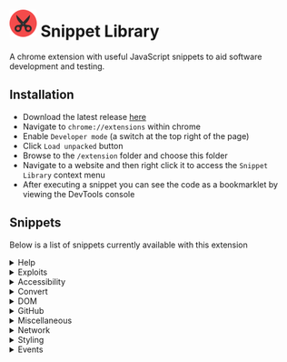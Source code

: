 # ![extension icon](./extension/icon48.png) Snippet Library

A chrome extension with useful JavaScript snippets to aid software development and testing.

## Installation

- Download the latest release [here](https://github.com/thomaschaplin/snippet-library/releases)
- Navigate to `chrome://extensions` within chrome
- Enable `Developer mode` (a switch at the top right of the page)
- Click `Load unpacked` button
- Browse to the `/extension` folder and choose this folder
- Navigate to a website and then right click it to access the `Snippet Library` context menu
- After executing a snippet you can see the code as a bookmarklet by viewing the DevTools console

## Snippets

Below is a list of snippets currently available with this extension


<details>
  <summary>Help</summary>

   * About
   * Version
</details>

<details>
  <summary>Exploits</summary>

   * Injection: SQL
   * Injection: XSS
</details>

<details>
  <summary>Accessibility</summary>

   * Element: Highlight With The Same ID
   * Element: Remove With The Same ID
   * Enable: Right Click
   * Enable: Text Selection
   * Enable: Pasting
   * Text: Pascalcase
   * Text: Lowercase
   * Text: Uppercase
   * Text: Increase Length
   * Text: Increase All Length
   * Text: Increase Button Length
   * Text: Increase Labels Length
   * Text: Increase All Links Length
   * Image: Remove Without Alt Tags
   * Image: List Alt Tags
   * Image: Highlight With Alt Tags
   * Image: Highligh Without Alt Tags
   * Input: Remove Max Length
   * Input: Remove Without Labels
   * Input: Remove Required
   * Input: Highlight Without Labels
   * Form: Print Controls
   * Misc: Visualise Tab Flow
</details>

<details>
  <summary>Convert</summary>

   * Decode: Base64
   * Encode: Base64
   * Pretty Print: JSON
   * Minify: JSON
   * Convert Highlighted Text: ROT13
</details>

<details>
  <summary>DOM</summary>

   * Table: Add Number Column
   * Table: Transpose Tables
   * Table: Sort Tables
   * Image: Convert Images To Data URL
   * Image: Overlay Images
   * Image: Remove Images
   * Image: Preview Images
   * Input: Convert Input Types To Text
   * Bullet Point: Convert Bullet Points To Numbers
   * Colour: Print Colours Used
   * Link: Highligh Internal & External Links
   * Link: Display URLs As Links
   * DOM: Design Mode Off
   * DOM: Design Mode On
   * Element: For Each Element Do...
   * Element: Wrap
</details>

<details>
  <summary>GitHub</summary>

   * Review: Mark As Viewed
   * Review: Mark Files As Unviewed
</details>

<details>
  <summary>Miscellaneous</summary>

   * Misc: Monkey Testing
   * Misc: Console Save
   * Misc: Log Globals
   * Misc: Remove Bloat
   * Misc: Restore Console
   * Misc: Find Stack
   * Misc: Generate QR Code For Current Website
   * Misc: Log Word Frequency
   * Account: Find Public Credentails
   * Cookies: Remove All
   * Cookies: View All
   * Script: View All
   * Source: View Highlighted Source
   * Input: Display Passwords
</details>

<details>
  <summary>Network</summary>

   * Network: Cache Buster
   * Network: Generate Hash Link
   * Network: Heatmap
   * Network: Is This Website Down
   * Network: Link Checker
   * Network: Log Query Strings
   * Network: Performance
   * Network: Performance 2
   * Network: Performance Stats
   * Network: Show Headers
</details>

<details>
  <summary>Styling</summary>

   * Pretty Print: CSS File
   * CSS: Insert
   * CSS: Plain
   * CSS: Remove
   * CSS: Remove 2
   * CSS: View
   * CSS: Reload
   * CSS: Remove Colours
   * Forms: Plain
   * Font: What Font
</details>

<details>
  <summary>Events</summary>

   * Log: Segment Events
</details>

